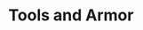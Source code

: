---
title: Tools and Armor
nav_order: 20
parent: Items
nav_exclude: true # TODO: tools and armor
---